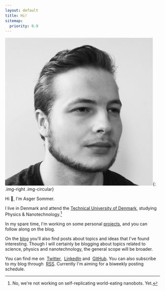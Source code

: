 ```yaml
---
layout: default
title: Hi!
sitemap:
  priority: 0.9
---
```


![Asger Sommer](/assets/profile.jpg){: .img-right .img-circular}

Hi :wave:, I'm Asger Sommer.

I live in Denmark and attend the [Technical University of
Denmark](http://www.dtu.dk/), studying Physics & Nanotechnology.[^1]

In my spare time, I'm working on some personal [projects](./projects/), and you can follow along on the blog.

On the [blog](./blog/) you'll also find posts about topics and ideas that I've found interesting. Though I will certainly be blogging about topics related to science, physics and nanotechnology, the general scope will be broader.

[^1]: No, we're not working on self-replicating world-eating nanobots. Yet.

You can find me on <a href="https://twitter.com/AsgerSommer"><i class="fa fa-twitter" aria-hidden="true" style="margin-right: 4px"></i>Twitter</a>, <a href="https://linkedin.com/in/asgersommer"><i class="fa fa-linkedin-square" aria-hidden="true" style="margin-right: 4px"></i>LinkedIn</a> and <a href="https://github.com/AsgerSommer"><i class="fa fa-github-alt" aria-hidden="true" style="margin-right: 4px"></i>GitHub</a>. You can also subscribe to my blog through <a href="http://asgersommer.com/rss.xml"><i class="fa fa-rss" aria-hidden="true" style="margin-right: 4px"></i>RSS</a>. Currently I'm aiming for a biweekly posting schedule.
